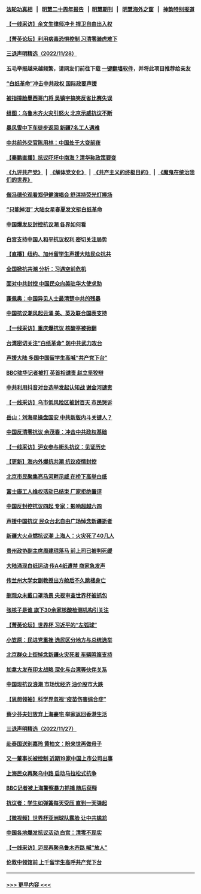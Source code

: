 #### [法轮功真相](https://github.com/gfw-breaker/truth/blob/master/README.md?t=0) &nbsp;&nbsp;|&nbsp;&nbsp; [明慧二十周年报告](https://github.com/gfw-breaker/mh-reports/blob/master/README.md?t=0) &nbsp;&nbsp;|&nbsp;&nbsp;[明慧期刊](https://github.com/gfw-breaker/mh-qikan) &nbsp;&nbsp;|&nbsp;&nbsp; [明慧海外之窗](https://github.com/gfw-breaker/mh-news/blob/master/README.md?t=0) &nbsp;&nbsp;|&nbsp;&nbsp; [神韵特别报道](https://github.com/gfw-breaker/mh-news/blob/master/shenyun.md?t=0)
#### [【一线采访】余文生律师冲卡 捍卫自由出入权](../pages/nsc413/n13874967.md?t=11291450) 
#### [【菁英论坛】利用病毒恐惧控制 习清零骑虎难下](../pages/nsc413/n13875011.md?t=11291450) 
#### [三退声明精选（2022/11/28）](../pages/nsc413/n13875138.md?t=11291450) 
#### 五毛举报越来越频繁，请网友们前往下载 [一键翻墙软件](https://github.com/gfw-breaker/ssr-accounts)，并将此项目推荐给亲友
#### [“白纸革命”冲击中共政权 国际政要声援](../pages/nsc413/n13875047.md?t=11291450) 
#### [被指撞脸墨西哥门将 吴镇宇搞笑反省比赛失误](../pages/nsc413/n13874952.md?t=11291450) 
#### [组图：乌鲁木齐火灾引怒火 北京示威抗议不断](../pages/nsc413/n13874830.md?t=11291450) 
#### [暴风雪中下车徒步返回 新疆7名工人遇难](../pages/nsc413/n13874997.md?t=11291450) 
#### [中共前外交官陈用林：中国处于大变前夜](../pages/nsc413/n13874588.md?t=11291450) 
#### [【秦鹏直播】抗议吓坏中南海？清华称政策要变](../pages/nsc413/n13874935.md?t=11291450) 
#### [《九评共产党》](https://github.com/begood0513/9ping.md/blob/master/README.md) &nbsp;|&nbsp; [《解体党文化》](../../../../jtdwh.md/blob/master/README.md)  &nbsp;|&nbsp; [《共产主义的终极目的》](../../../../gczydzjmd.md/blob/master/README.md) &nbsp;|&nbsp; [《魔鬼在统治我们的世界》](../../../../mgztzwmdsj.md/blob/master/README.md) 
#### [偕冯德伦观看郑伊健演唱会 舒淇持荧光灯捧场](../pages/nsc413/n13874922.md?t=11291450) 
#### [“只能掉泪” 大陆女星春夏发文挺白纸革命](../pages/nsc413/n13874849.md?t=11291450) 
#### [中国爆发反封控抗议潮 各界如何看](../pages/nsc413/n13874924.md?t=11291450) 
#### [白宫支持中国人和平抗议权利 密切关注局势](../pages/nsc413/n13874890.md?t=11291450) 
#### [【直播】纽约、加州留学生声援大陆民众抗共](../pages/nsc413/n13874917.md?t=11291450) 
#### [全国掀抗共潮 分析：习遇空前危机](../pages/nsc413/n13874792.md?t=11291450) 
#### [面对中共封控 中国民众向美驻华大使求助](../pages/nsc413/n13874891.md?t=11291450) 
#### [蓬佩奥：中国异见人士最清楚中共的残暴](../pages/nsc413/n13874873.md?t=11291450) 
#### [中国抗议潮风起云涌 美、英及联合国表支持](../pages/nsc413/n13874832.md?t=11291450) 
#### [【一线采访】重庆爆抗议 核酸亭被掀翻](../pages/nsc413/n13874621.md?t=11291450) 
#### [台湾密切关注“白纸革命” 防中共武力攻台](../pages/nsc413/n13874811.md?t=11291450) 
#### [声援大陆 多国中国留学生高喊“共产党下台”](../pages/nsc413/n13874793.md?t=11291450) 
#### [BBC驻华记者被打 英首相谴责 赵立坚狡辩](../pages/nsc413/n13874710.md?t=11291450) 
#### [中共利用抖音对台选举发起认知战 谢金河谴责](../pages/nsc413/n13874730.md?t=11291450) 
#### [【一线采访】乌市低风险区被封百天 市民哭诉](../pages/nsc413/n13874587.md?t=11291450) 
#### [岳山：刘海星操盘国安 中共新版内斗关键人？](../pages/nsc413/n13874049.md?t=11291450) 
#### [中国反清零抗议 余茂春：冲击中共政权基础](../pages/nsc413/n13874263.md?t=11291450) 
#### [【一线采访】沪女参与街头抗议：见证历史](../pages/nsc413/n13874501.md?t=11291450) 
#### [【更新】海内外爆抗共潮 抗议疫情封控](../pages/nsc413/n13874565.md?t=11291450) 
#### [北京市民聚集亮马河畔示威 在桥下高举白纸](../pages/nsc413/n13874600.md?t=11291450) 
#### [富士康工人维权活动已结束 厂家拒绝置评](../pages/nsc413/n13874537.md?t=11291450) 
#### [中国反封控抗议四起 专家：影响超越六四](../pages/nsc413/n13874566.md?t=11291450) 
#### [声援中国抗议 民众台北自由广场悼念新疆逝者](../pages/nsc413/n13874551.md?t=11291450) 
#### [新疆大火点燃抗议潮 上海人：火灾死了40几人](../pages/nsc413/n13874541.md?t=11291450) 
#### [贵州政协副主席周建琨落马 前上司已被判死缓](../pages/nsc413/n13874526.md?t=11291450) 
#### [大陆涌现白纸运动 传A4纸遭禁 商家急发声](../pages/nsc413/n13874524.md?t=11291450) 
#### [传兰州大学女副教授出方舱后不久跳楼身亡](../pages/nsc413/n13874453.md?t=11291450) 
#### [删观众未戴口罩场景 央视审查世界杯被抓包](../pages/nsc413/n13874415.md?t=11291450) 
#### [张核子是谁 旗下30余家核酸检测机构引关注](../pages/nsc413/n13874195.md?t=11291450) 
#### [【菁英论坛】世界杯 习近平的“左弧球”](../pages/nsc413/n13873833.md?t=11291450) 
#### [小笠原：民进党重挫 选民区分地方与总统选举](../pages/nsc413/n13874413.md?t=11291450) 
#### [北京群众上街悼念新疆火灾死者 车辆鸣笛支持](../pages/nsc413/n13874294.md?t=11291450) 
#### [加拿大发布印太战略 深化与台湾等伙伴关系](../pages/nsc413/n13874402.md?t=11291450) 
#### [中国现抗议浪潮 市场忧经济 油价股市大跌](../pages/nsc413/n13874384.md?t=11291450) 
#### [【思想领袖】科学界忽视“疫苗伤害综合症”](../pages/nsc413/n13873292.md?t=11291450) 
#### [蔡少芬夫妇放弃上海豪宅 举家返回香港生活](../pages/nsc413/n13874270.md?t=11291450) 
#### [三退声明精选（2022/11/27）](../pages/nsc413/n13874336.md?t=11291450) 
#### [赴泰国送别嘉玲 黄柏文：盼来世再做母子](../pages/nsc413/n13874221.md?t=11291450) 
#### [又一董事长被控制 近期19家中国上市公司出事](../pages/nsc413/n13874243.md?t=11291450) 
#### [上海民众再聚乌中路 启动马拉松式抗争](../pages/nsc413/n13874232.md?t=11291450) 
#### [BBC记者被上海警察暴力抓捕 随后获释](../pages/nsc413/n13874265.md?t=11291450) 
#### [抗议者：学生如弹簧每天受压 直到一天弹起](../pages/nsc413/n13874234.md?t=11291450) 
#### [【微视频】世界杯亚洲球队露脸 让中共尴尬](../pages/nsc413/n13873919.md?t=11291450) 
#### [中国各地爆发抗议活动 白宫：清零不现实](../pages/nsc413/n13874216.md?t=11291450) 
#### [【一线采访】沪民再聚乌鲁木齐路 喊“放人”](../pages/nsc413/n13874180.md?t=11291450) 
#### [伦敦中领馆前 上千留学生高呼共产党下台](../pages/nsc413/n13874202.md?t=11291450) 

----
#### [ >>> 更早内容 <<< ](../indexes/nsc413-earlier.md)
